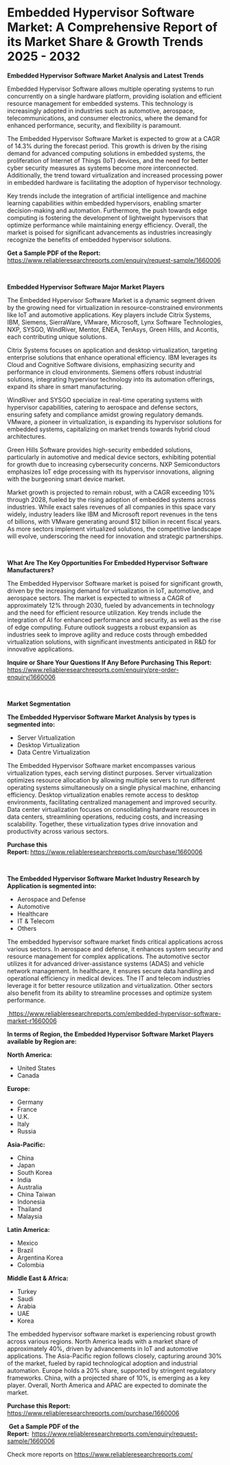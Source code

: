 <p><h1>Embedded Hypervisor Software Market: A Comprehensive Report of its Market Share & Growth Trends 2025 - 2032</h1></p><p><strong>Embedded Hypervisor Software Market Analysis and Latest Trends</strong></p>
<p><p>Embedded Hypervisor Software allows multiple operating systems to run concurrently on a single hardware platform, providing isolation and efficient resource management for embedded systems. This technology is increasingly adopted in industries such as automotive, aerospace, telecommunications, and consumer electronics, where the demand for enhanced performance, security, and flexibility is paramount.</p><p>The Embedded Hypervisor Software Market is expected to grow at a CAGR of 14.3% during the forecast period. This growth is driven by the rising demand for advanced computing solutions in embedded systems, the proliferation of Internet of Things (IoT) devices, and the need for better cyber security measures as systems become more interconnected. Additionally, the trend toward virtualization and increased processing power in embedded hardware is facilitating the adoption of hypervisor technology.</p><p>Key trends include the integration of artificial intelligence and machine learning capabilities within embedded hypervisors, enabling smarter decision-making and automation. Furthermore, the push towards edge computing is fostering the development of lightweight hypervisors that optimize performance while maintaining energy efficiency. Overall, the market is poised for significant advancements as industries increasingly recognize the benefits of embedded hypervisor solutions.</p></p>
<p><strong>Get a Sample PDF of the Report:&nbsp;</strong> <a href="https://www.reliableresearchreports.com/enquiry/request-sample/1660006?utm_campaign=2743&utm_medium=2&utm_source=Github&utm_content=ia&utm_term=10032025&utm_id=embedded-hypervisor-software">https://www.reliableresearchreports.com/enquiry/request-sample/1660006</a></p>
<p>&nbsp;</p>
<p><strong>Embedded Hypervisor Software Major Market Players</strong></p>
<p><p>The Embedded Hypervisor Software Market is a dynamic segment driven by the growing need for virtualization in resource-constrained environments like IoT and automotive applications. Key players include Citrix Systems, IBM, Siemens, SierraWare, VMware, Microsoft, Lynx Software Technologies, NXP, SYSGO, WindRiver, Mentor, ENEA, TenAsys, Green Hills, and Acontis, each contributing unique solutions.</p><p>Citrix Systems focuses on application and desktop virtualization, targeting enterprise solutions that enhance operational efficiency. IBM leverages its Cloud and Cognitive Software divisions, emphasizing security and performance in cloud environments. Siemens offers robust industrial solutions, integrating hypervisor technology into its automation offerings, expand its share in smart manufacturing.</p><p>WindRiver and SYSGO specialize in real-time operating systems with hypervisor capabilities, catering to aerospace and defense sectors, ensuring safety and compliance amidst growing regulatory demands. VMware, a pioneer in virtualization, is expanding its hypervisor solutions for embedded systems, capitalizing on market trends towards hybrid cloud architectures.</p><p>Green Hills Software provides high-security embedded solutions, particularly in automotive and medical device sectors, exhibiting potential for growth due to increasing cybersecurity concerns. NXP Semiconductors emphasizes IoT edge processing with its hypervisor innovations, aligning with the burgeoning smart device market.</p><p>Market growth is projected to remain robust, with a CAGR exceeding 10% through 2028, fueled by the rising adoption of embedded systems across industries. While exact sales revenues of all companies in this space vary widely, industry leaders like IBM and Microsoft report revenues in the tens of billions, with VMware generating around $12 billion in recent fiscal years. As more sectors implement virtualized solutions, the competitive landscape will evolve, underscoring the need for innovation and strategic partnerships.</p></p>
<p>&nbsp;</p>
<p><strong>What Are The Key Opportunities For Embedded Hypervisor Software Manufacturers?</strong></p>
<p><p>The Embedded Hypervisor Software market is poised for significant growth, driven by the increasing demand for virtualization in IoT, automotive, and aerospace sectors. The market is expected to witness a CAGR of approximately 12% through 2030, fueled by advancements in technology and the need for efficient resource utilization. Key trends include the integration of AI for enhanced performance and security, as well as the rise of edge computing. Future outlook suggests a robust expansion as industries seek to improve agility and reduce costs through embedded virtualization solutions, with significant investments anticipated in R&D for innovative applications.</p></p>
<p><strong>Inquire or Share Your Questions If Any Before Purchasing This Report:</strong> <a href="https://www.reliableresearchreports.com/enquiry/pre-order-enquiry/1660006?utm_campaign=2743&utm_medium=2&utm_source=Github&utm_content=ia&utm_term=10032025&utm_id=embedded-hypervisor-software">https://www.reliableresearchreports.com/enquiry/pre-order-enquiry/1660006</a></p>
<p>&nbsp;</p>
<p><strong>Market Segmentation</strong></p>
<p><strong>The Embedded Hypervisor Software Market Analysis by types is segmented into:</strong></p>
<p><ul><li>Server Virtualization</li><li>Desktop Virtualization</li><li>Data Centre Virtualization</li></ul></p>
<p><p>The Embedded Hypervisor Software market encompasses various virtualization types, each serving distinct purposes. Server virtualization optimizes resource allocation by allowing multiple servers to run different operating systems simultaneously on a single physical machine, enhancing efficiency. Desktop virtualization enables remote access to desktop environments, facilitating centralized management and improved security. Data center virtualization focuses on consolidating hardware resources in data centers, streamlining operations, reducing costs, and increasing scalability. Together, these virtualization types drive innovation and productivity across various sectors.</p></p>
<p><strong>Purchase this Report:&nbsp;</strong><a href="https://www.reliableresearchreports.com/purchase/1660006?utm_campaign=2743&utm_medium=2&utm_source=Github&utm_content=ia&utm_term=10032025&utm_id=embedded-hypervisor-software">https://www.reliableresearchreports.com/purchase/1660006</a></p>
<p>&nbsp;</p>
<p><strong>The Embedded Hypervisor Software Market Industry Research by Application is segmented into:</strong></p>
<p><ul><li>Aerospace and Defense</li><li>Automotive</li><li>Healthcare</li><li>IT & Telecom</li><li>Others</li></ul></p>
<p><p>The embedded hypervisor software market finds critical applications across various sectors. In aerospace and defense, it enhances system security and resource management for complex applications. The automotive sector utilizes it for advanced driver-assistance systems (ADAS) and vehicle network management. In healthcare, it ensures secure data handling and operational efficiency in medical devices. The IT and telecom industries leverage it for better resource utilization and virtualization. Other sectors also benefit from its ability to streamline processes and optimize system performance.</p></p>
<p><a href="https://www.reliableresearchreports.com/embedded-hypervisor-software-market-r1660006?utm_campaign=2743&utm_medium=2&utm_source=Github&utm_content=ia&utm_term=10032025&utm_id=embedded-hypervisor-software">&nbsp;https://www.reliableresearchreports.com/embedded-hypervisor-software-market-r1660006</a></p>
<p><strong>In terms of Region, the Embedded Hypervisor Software Market Players available by Region are:</strong></p>
<p>
    <p> <strong> North America: </strong>
        <ul>
            <li>United States</li>
            <li>Canada</li>
        </ul>
        </p> 
    <p> <strong> Europe: </strong>
        <ul>
            <li>Germany</li>
            <li>France</li>
            <li>U.K.</li>
            <li>Italy</li>
            <li>Russia</li>
        </ul>
        </p> 
    <p> <strong> Asia-Pacific: </strong>
        <ul>
            <li>China</li>
            <li>Japan</li>
            <li>South Korea</li>
            <li>India</li>
            <li>Australia</li>
            <li>China Taiwan</li>
            <li>Indonesia</li>
            <li>Thailand</li>
            <li>Malaysia</li>
        </ul>
        </p> 
    <p> <strong> Latin America: </strong>
        <ul>
            <li>Mexico</li>
            <li>Brazil</li>
            <li>Argentina Korea</li>
            <li>Colombia</li>
        </ul>
        </p> 
    <p> <strong> Middle East & Africa: </strong>
        <ul>
            <li>Turkey</li>
            <li>Saudi</li>
            <li>Arabia</li>
            <li>UAE</li>
            <li>Korea</li>
        </ul>
    </p>
    </p>
<p><p>The embedded hypervisor software market is experiencing robust growth across various regions. North America leads with a market share of approximately 40%, driven by advancements in IoT and automotive applications. The Asia-Pacific region follows closely, capturing around 30% of the market, fueled by rapid technological adoption and industrial automation. Europe holds a 20% share, supported by stringent regulatory frameworks. China, with a projected share of 10%, is emerging as a key player. Overall, North America and APAC are expected to dominate the market.</p></p>
<p><strong>Purchase this Report: </strong><a href="https://www.reliableresearchreports.com/purchase/1660006?utm_campaign=2743&utm_medium=2&utm_source=Github&utm_content=ia&utm_term=10032025&utm_id=embedded-hypervisor-software">https://www.reliableresearchreports.com/purchase/1660006</a></p>
<p>&nbsp;<strong>Get a Sample PDF of the Report:&nbsp;&nbsp;</strong><a href="https://www.reliableresearchreports.com/enquiry/request-sample/1660006?utm_campaign=2743&utm_medium=2&utm_source=Github&utm_content=ia&utm_term=10032025&utm_id=embedded-hypervisor-software">https://www.reliableresearchreports.com/enquiry/request-sample/1660006</a></p>
<p><strong></strong></p>
<p>Check more reports on <a href="https://www.reliableresearchreports.com/?utm_campaign=2743&utm_medium=2&utm_source=Github&utm_content=ia&utm_term=10032025&utm_id=embedded-hypervisor-software">https://www.reliableresearchreports.com/</a></p>